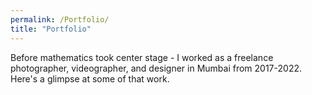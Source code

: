 ```yaml
---
permalink: /Portfolio/
title: "Portfolio"
---
```

Before mathematics took center stage - I worked as a freelance photographer, videographer, and designer in Mumbai from 2017-2022. Here's a glimpse at some of that work.
